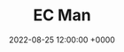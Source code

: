 ---
layout: post
title: "EC Man"
img: EC-Man/ECMan_Cover.png
date: 2022-08-25 12:00:00 +0000
description: Description
tag: [Comic]
comic:
    - EC-Man/ECMan_Panel1.png
    - EC-Man/ECMan_Panel2.png
    - EC-Man/ECMan_Panel3.png
    - EC-Man/ECMan_Panel4.png
    - EC-Man/ECMan_Panel5.png
    - EC-Man/ECMan_Panel6.png
---